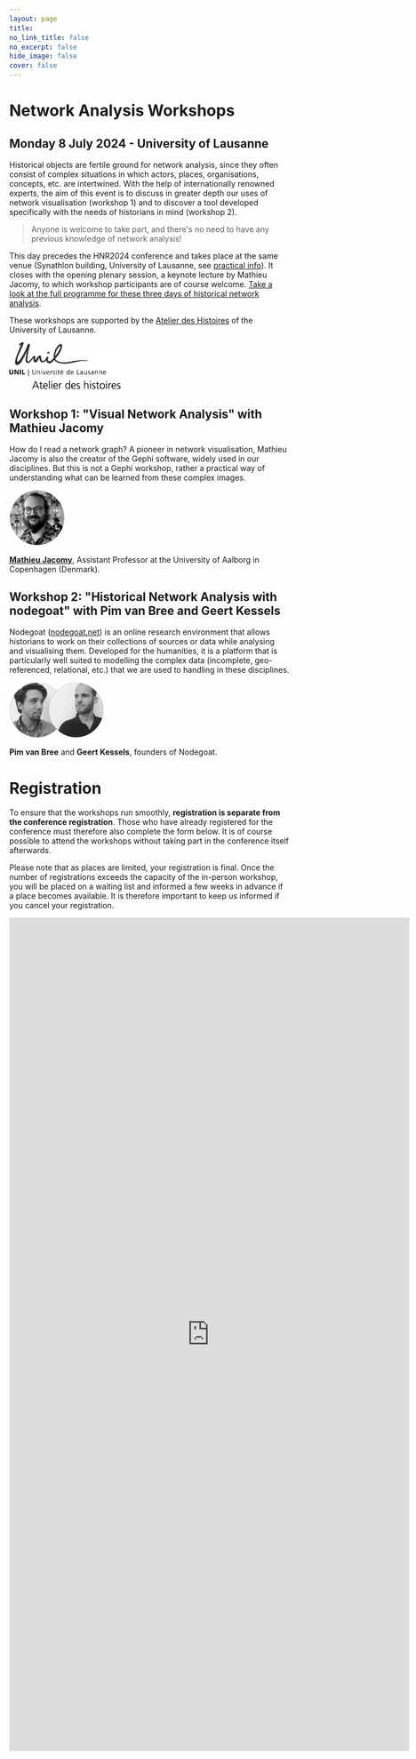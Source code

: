 ```yaml
---
layout: page
title: 
no_link_title: false 
no_excerpt: false 
hide_image: false
cover: false
---
```


# Network Analysis Workshops
## Monday 8 July 2024 - University of Lausanne
Historical objects are fertile ground for network analysis, since they often consist of complex situations in which actors, places, organisations, concepts, etc. are intertwined.
With the help of internationally renowned experts, the aim of this event is to discuss in greater depth our uses of network visualisation (workshop 1) and to discover a tool developed specifically with the needs of historians in mind (workshop 2). 

> Anyone is welcome to take part, and there's no need to have any previous knowledge of network analysis!

This day precedes the HNR2024 conference and takes place at the same venue (Synathlon building, University of Lausanne, see [practical info](/lausanne/practical)). It closes with the opening plenary session, a keynote lecture by Mathieu Jacomy, to which workshop participants are of course welcome. [Take a look at the full programme for these three days of historical network analysis](/lausanne/program). 

These workshops are supported by the [Atelier des Histoires](https://www.unil.ch/atelier-des-histoires/home.html) of the University of Lausanne. 

<a href="https://www.unil.ch/atelier-des-histoires/home.html"><img src="https://raw.githubusercontent.com/historicalnetworkresearch/lausanne/master/img/unilogo_noir.jpg" style="width:200px"></a>

## Workshop 1: "Visual Network Analysis" with Mathieu Jacomy
How do I read a network graph? A pioneer in network visualisation, Mathieu Jacomy is also the creator of the Gephi software, widely used in our disciplines. But this is not a Gephi workshop, rather a practical way of understanding what can be learned from these complex images.

<a href="https://vbn.aau.dk/en/persons/144218"><img src="https://raw.githubusercontent.com/historicalnetworkresearch/lausanne/master/img/mathieujacomy.png" style="width:100px"></a> 

**[Mathieu Jacomy](https://vbn.aau.dk/en/persons/144218)**, Assistant Professor at the University of Aalborg in Copenhagen (Denmark).


## Workshop 2: "Historical Network Analysis with nodegoat" with Pim van Bree and Geert Kessels

Nodegoat ([nodegoat.net](https://nodegoat.net/)) is an online research environment that allows historians to work on their collections of sources or data while analysing and visualising them. Developed for the humanities, it is a platform that is particularly well suited to modelling the complex data (incomplete, geo-referenced, relational, etc.) that we are used to handling in these disciplines.

<a href="https://nodegoat.net/"><img src="https://raw.githubusercontent.com/historicalnetworkresearch/lausanne/master/img/nodegoat.png" style="width:170px"></a>

**Pim van Bree** and **Geert Kessels**, founders of Nodegoat. 

# Registration
To ensure that the workshops run smoothly, **registration is separate from the conference registration**. Those who have already registered for the conference must therefore also complete the form below. It is of course possible to attend the workshops without taking part in the conference itself afterwards.

Please note that as places are limited, your registration is final. Once the number of registrations exceeds the capacity of the in-person workshop, you will be placed on a waiting list and informed a few weeks in advance if a place becomes available. It is therefore important to keep us informed if you cancel your registration.

<iframe src="https://docs.google.com/forms/d/e/1FAIpQLSeyRpkmCoH1gzCwU3jLJZc3gxqRMYijSXEDIs8fmwxSoBN1rg/viewform?embedded=true" width="720" height="1500" frameborder="0" marginheight="0" marginwidth="0">Chargement…</iframe>

